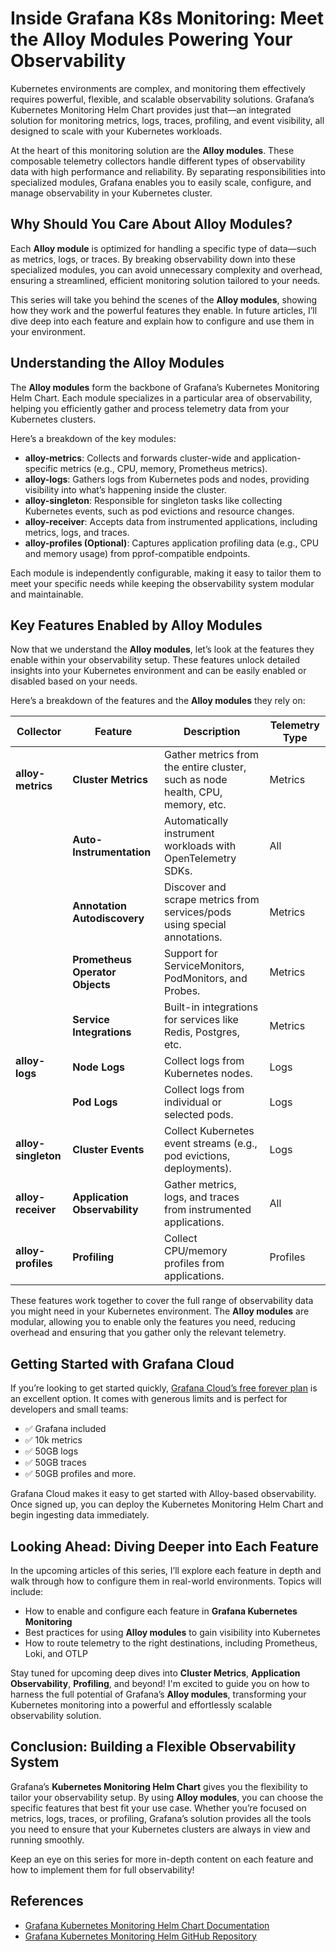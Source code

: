 # Inside Grafana K8s Monitoring: Meet the Alloy Modules Powering Your Observability

Kubernetes environments are complex, and monitoring them effectively requires powerful, flexible, and scalable observability solutions. Grafana’s Kubernetes Monitoring Helm Chart provides just that—an integrated solution for monitoring metrics, logs, traces, profiling, and event visibility, all designed to scale with your Kubernetes workloads.

At the heart of this monitoring solution are the **Alloy modules**. These composable telemetry collectors handle different types of observability data with high performance and reliability. By separating responsibilities into specialized modules, Grafana enables you to easily scale, configure, and manage observability in your Kubernetes cluster.

## Why Should You Care About Alloy Modules?

Each **Alloy module** is optimized for handling a specific type of data—such as metrics, logs, or traces. By breaking observability down into these specialized modules, you can avoid unnecessary complexity and overhead, ensuring a streamlined, efficient monitoring solution tailored to your needs.

This series will take you behind the scenes of the **Alloy modules**, showing how they work and the powerful features they enable. In future articles, I’ll dive deep into each feature and explain how to configure and use them in your environment.

## Understanding the Alloy Modules

The **Alloy modules** form the backbone of Grafana’s Kubernetes Monitoring Helm Chart. Each module specializes in a particular area of observability, helping you efficiently gather and process telemetry data from your Kubernetes clusters.

Here’s a breakdown of the key modules:

- **alloy-metrics**: Collects and forwards cluster-wide and application-specific metrics (e.g., CPU, memory, Prometheus metrics).
- **alloy-logs**: Gathers logs from Kubernetes pods and nodes, providing visibility into what’s happening inside the cluster.
- **alloy-singleton**: Responsible for singleton tasks like collecting Kubernetes events, such as pod evictions and resource changes.
- **alloy-receiver**: Accepts data from instrumented applications, including metrics, logs, and traces.
- **alloy-profiles (Optional)**: Captures application profiling data (e.g., CPU and memory usage) from pprof-compatible endpoints.

Each module is independently configurable, making it easy to tailor them to meet your specific needs while keeping the observability system modular and maintainable.

## Key Features Enabled by Alloy Modules

Now that we understand the **Alloy modules**, let’s look at the features they enable within your observability setup. These features unlock detailed insights into your Kubernetes environment and can be easily enabled or disabled based on your needs.

Here’s a breakdown of the features and the **Alloy modules** they rely on:

| **Collector** | **Feature** | **Description** | **Telemetry Type** |
|--------------------|--------------------------------|-------------------------------------------------------------------------------|-------------------|
| **alloy-metrics** | **Cluster Metrics** | Gather metrics from the entire cluster, such as node health, CPU, memory, etc. | Metrics |
| | **Auto-Instrumentation** | Automatically instrument workloads with OpenTelemetry SDKs. | All |
| | **Annotation Autodiscovery** | Discover and scrape metrics from services/pods using special annotations. | Metrics |
| | **Prometheus Operator Objects**| Support for ServiceMonitors, PodMonitors, and Probes. | Metrics |
| | **Service Integrations** | Built-in integrations for services like Redis, Postgres, etc. | Metrics |
| **alloy-logs** | **Node Logs** | Collect logs from Kubernetes nodes. | Logs |
| | **Pod Logs** | Collect logs from individual or selected pods. | Logs |
| **alloy-singleton**| **Cluster Events** | Collect Kubernetes event streams (e.g., pod evictions, deployments). | Logs |
| **alloy-receiver** | **Application Observability** | Gather metrics, logs, and traces from instrumented applications. | All |
| **alloy-profiles** | **Profiling** | Collect CPU/memory profiles from applications. | Profiles |

These features work together to cover the full range of observability data you might need in your Kubernetes environment. The **Alloy modules** are modular, allowing you to enable only the features you need, reducing overhead and ensuring that you gather only the relevant telemetry.

## Getting Started with Grafana Cloud

If you’re looking to get started quickly, [Grafana Cloud’s free forever plan](https://grafana.com/auth/sign-up/create-user) is an excellent option. It comes with generous limits and is perfect for developers and small teams:

- ✅ Grafana included
- ✅ 10k metrics
- ✅ 50GB logs
- ✅ 50GB traces
- ✅ 50GB profiles and more.

Grafana Cloud makes it easy to get started with Alloy-based observability. Once signed up, you can deploy the Kubernetes Monitoring Helm Chart and begin ingesting data immediately.

## Looking Ahead: Diving Deeper into Each Feature

In the upcoming articles of this series, I’ll explore each feature in depth and walk through how to configure them in real-world environments. Topics will include:

- How to enable and configure each feature in **Grafana Kubernetes Monitoring**
- Best practices for using **Alloy modules** to gain visibility into Kubernetes
- How to route telemetry to the right destinations, including Prometheus, Loki, and OTLP

Stay tuned for upcoming deep dives into **Cluster Metrics**, **Application Observability**, **Profiling**, and beyond! I'm excited to guide you on how to harness the full potential of Grafana’s **Alloy modules**, transforming your Kubernetes monitoring into a powerful and effortlessly scalable observability solution.

## Conclusion: Building a Flexible Observability System

Grafana’s **Kubernetes Monitoring Helm Chart** gives you the flexibility to tailor your observability setup. By using **Alloy modules**, you can choose the specific features that best fit your use case. Whether you’re focused on metrics, logs, traces, or profiling, Grafana’s solution provides all the tools you need to ensure that your Kubernetes clusters are always in view and running smoothly.

Keep an eye on this series for more in-depth content on each feature and how to implement them for full observability!

## References

- [Grafana Kubernetes Monitoring Helm Chart Documentation](https://grafana.com/docs/grafana-cloud/monitor-infrastructure/kubernetes-monitoring/configuration/helm-chart-config/helm-chart/)
- [Grafana Kubernetes Monitoring Helm GitHub Repository](https://github.com/grafana/k8s-monitoring-helm)